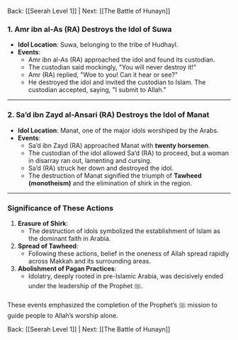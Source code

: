 Back: [[Seerah Level 1]] | Next: [[The Battle of Hunayn]]

### **1. Amr ibn al-As (RA) Destroys the Idol of Suwa**  
- **Idol Location**: Suwa, belonging to the tribe of Hudhayl.  
- **Events**:  
  - Amr ibn al-As (RA) approached the idol and found its custodian.  
  - The custodian said mockingly, "You will never destroy it!"  
  - Amr (RA) replied, "Woe to you! Can it hear or see?"  
  - He destroyed the idol and invited the custodian to Islam. The custodian accepted, saying, "I submit to Allah."  

---

### **2. Sa’d ibn Zayd al-Ansari (RA) Destroys the Idol of Manat**  
- **Idol Location**: Manat, one of the major idols worshiped by the Arabs.  
- **Events**:  
  - Sa’d ibn Zayd (RA) approached Manat with **twenty horsemen**.  
  - The custodian of the idol allowed Sa’d (RA) to proceed, but a woman in disarray ran out, lamenting and cursing.  
  - Sa’d (RA) struck her down and destroyed the idol.  
  - The destruction of Manat signified the triumph of **Tawheed (monotheism)** and the elimination of shirk in the region.  

---

### **Significance of These Actions**  
1. **Erasure of Shirk**:  
   - The destruction of idols symbolized the establishment of Islam as the dominant faith in Arabia.  
2. **Spread of Tawheed**:  
   - Following these actions, belief in the oneness of Allah spread rapidly across Makkah and its surrounding areas.  
3. **Abolishment of Pagan Practices**:  
   - Idolatry, deeply rooted in pre-Islamic Arabia, was decisively ended under the leadership of the Prophet ﷺ.

These events emphasized the completion of the Prophet’s ﷺ mission to guide people to Allah’s worship alone.


Back: [[Seerah Level 1]] | Next: [[The Battle of Hunayn]]